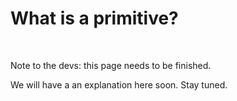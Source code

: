 # What is a primitive?

&nbsp;

<p class="badge badge-warning">Note to the devs: this page needs to be finished.</p>

We will have a an explanation here soon. Stay tuned.